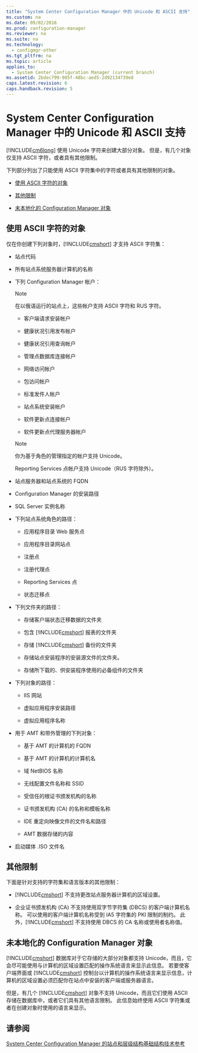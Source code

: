 ```yaml
---
title: "System Center Configuration Manager 中的 Unicode 和 ASCII 支持"
ms.custom: na
ms.date: 09/02/2016
ms.prod: configuration-manager
ms.reviewer: na
ms.suite: na
ms.technology: 
  - configmgr-other
ms.tgt_pltfrm: na
ms.topic: article
applies_to: 
  - System Center Configuration Manager (current branch)
ms.assetid: 2bdec799-905f-48bc-aed5-2d92134739e8
caps.latest.revision: 6
caps.handback.revision: 5
---
```

# System Center Configuration Manager 中的 Unicode 和 ASCII 支持
[!INCLUDE[cm6long](../LocTest/includes/cm6long_md.md)] 使用 Unicode 字符来创建大部分对象。 但是，有几个对象仅支持 ASCII 字符，或者具有其他限制。  
  
 下列部分列出了只能使用 ASCII 字符集中的字符或者具有其他限制的对象。  
  
-   [使用 ASCII 字符的对象](#BKMK_ASCIIchar)  
  
-   [其他限制](#BKMK_OtherCharLimitations)  
  
-   [未本地化的 Configuration Manager 对象](#BKMK_LangNonLocalize)  
  
##  <a name="BKMK_ASCIIchar"></a> 使用 ASCII 字符的对象  
 仅在你创建下列对象时，[!INCLUDE[cmshort](../LocTest/includes/cmshort_md.md)] 才支持 ASCII 字符集：  
  
-   站点代码  
  
-   所有站点系统服务器计算机的名称  
  
-   下列 Configuration Manager 帐户：  
  
    > [!NOTE]  
    >  在以俄语运行的站点上，这些帐户支持 ASCII 字符和 RUS 字符。  
  
    -   客户端请求安装帐户  
  
    -   健康状况引用发布帐户  
  
    -   健康状况引用查询帐户  
  
    -   管理点数据库连接帐户  
  
    -   网络访问帐户  
  
    -   包访问帐户  
  
    -   标准发件人帐户  
  
    -   站点系统安装帐户  
  
    -   软件更新点连接帐户  
  
    -   软件更新点代理服务器帐户  
  
    > [!NOTE]  
    >  你为基于角色的管理指定的帐户支持 Unicode。  
    >   
    >  Reporting Services 点帐户支持 Unicode（RUS 字符除外）。  
  
-   站点服务器和站点系统的 FQDN  
  
-   Configuration Manager 的安装路径  
  
-   SQL Server 实例名称  
  
-   下列站点系统角色的路径：  
  
    -   应用程序目录 Web 服务点  
  
    -   应用程序目录网站点  
  
    -   注册点  
  
    -   注册代理点  
  
    -   Reporting Services 点  
  
    -   状态迁移点  
  
-   下列文件夹的路径：  
  
    -   存储客户端状态迁移数据的文件夹  
  
    -   包含 [!INCLUDE[cmshort](../LocTest/includes/cmshort_md.md)] 报表的文件夹  
  
    -   存储 [!INCLUDE[cmshort](../LocTest/includes/cmshort_md.md)] 备份的文件夹  
  
    -   存储站点安装程序的安装源文件的文件夹。  
  
    -   存储所下载的、供安装程序使用的必备组件的文件夹  
  
-   下列对象的路径：  
  
    -   IIS 网站  
  
    -   虚拟应用程序安装路径  
  
    -   虚拟应用程序名称  
  
-   用于 AMT 和带外管理的下列对象：  
  
    -   基于 AMT 的计算机的 FQDN  
  
    -   基于 AMT 的计算机的计算机名  
  
    -   域 NetBIOS 名称  
  
    -   无线配置文件名称和 SSID  
  
    -   受信任的根证书颁发机构的名称  
  
    -   证书颁发机构 \(CA\) 的名称和模板名称  
  
    -   IDE 重定向映像文件的文件名和路径  
  
    -   AMT 数据存储的内容  
  
-   启动媒体 .ISO 文件名  
  
##  <a name="BKMK_OtherCharLimitations"></a> 其他限制  
 下面是针对支持的字符集和语言版本的其他限制：  
  
-   [!INCLUDE[cmshort](../LocTest/includes/cmshort_md.md)] 不支持更改站点服务器计算机的区域设置。  
  
-   企业证书颁发机构 \(CA\) 不支持使用双字节字符集 \(DBCS\) 的客户端计算机名称。 可以使用的客户端计算机名称受到 IA5 字符集的 PKI 限制的制约。 此外，[!INCLUDE[cmshort](../LocTest/includes/cmshort_md.md)] 不支持使用 DBCS 的 CA 名称或使用者名称值。  
  
##  <a name="BKMK_LangNonLocalize"></a> 未本地化的 Configuration Manager 对象  
 [!INCLUDE[cmshort](../LocTest/includes/cmshort_md.md)] 数据库对于它存储的大部分对象都支持 Unicode，而且，它会尽可能使用与计算机的区域设置匹配的操作系统语言来显示此信息。 若要使客户端界面或 [!INCLUDE[cmshort](../LocTest/includes/cmshort_md.md)] 控制台以计算机的操作系统语言来显示信息，计算机的区域设置必须匹配你在站点中安装的客户端或服务器语言。  
  
 但是，有几个 [!INCLUDE[cmshort](../LocTest/includes/cmshort_md.md)] 对象不支持 Unicode，而且它们使用 ASCII 存储在数据库中，或者它们具有其他语言限制。 此信息始终使用 ASCII 字符集或者在创建对象时使用的语言来显示。  
  
## 请参阅  
 [System Center Configuration Manager 的站点和层级结构基础结构技术参考](../LocTest/Site-and-hierarchy-infrastructure-technical-reference-for-System-Center-Configuration-Manager.md)